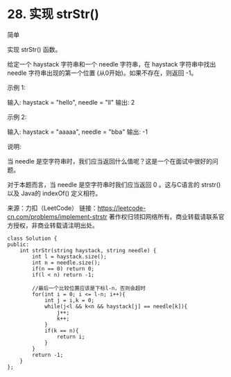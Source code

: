 # 28. 实现 strStr()
简单

实现 strStr() 函数。

给定一个 haystack 字符串和一个 needle 字符串，在 haystack 字符串中找出 needle 字符串出现的第一个位置 (从0开始)。如果不存在，则返回  -1。

示例 1:

输入: haystack = "hello", needle = "ll"
输出: 2

示例 2:

输入: haystack = "aaaaa", needle = "bba"
输出: -1

说明:

当 needle 是空字符串时，我们应当返回什么值呢？这是一个在面试中很好的问题。

对于本题而言，当 needle 是空字符串时我们应当返回 0 。这与C语言的 strstr() 以及 Java的 indexOf() 定义相符。

来源：力扣（LeetCode）
链接：https://leetcode-cn.com/problems/implement-strstr
著作权归领扣网络所有。商业转载请联系官方授权，非商业转载请注明出处。

```
class Solution {
public:
    int strStr(string haystack, string needle) {
        int l = haystack.size();
        int n = needle.size();
        if(n == 0) return 0;
        if(l < n) return -1;
        
        //最后一个比较位置应该是下标l-n，否则会超时
        for(int i = 0; i <= l-n; i++){
            int j = i,k = 0;
            while(j<l && k<n && haystack[j] == needle[k]){
                j++;
                k++;
            }
            if(k == n){
                return i;
            }
        }
        return -1;
    }
};
```
